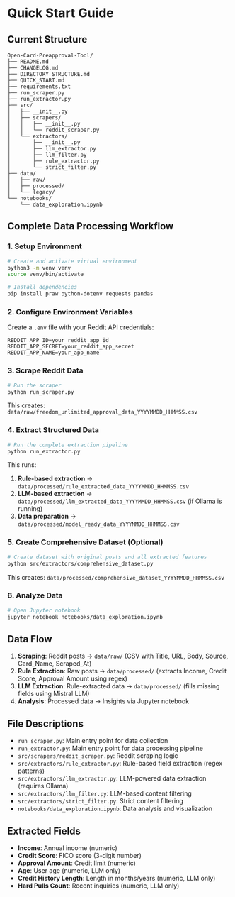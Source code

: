# Quick Start Guide

## Current Structure

```
Open-Card-Preapproval-Tool/
├── README.md
├── CHANGELOG.md
├── DIRECTORY_STRUCTURE.md
├── QUICK_START.md
├── requirements.txt
├── run_scraper.py
├── run_extractor.py
├── src/
│   ├── __init__.py
│   ├── scrapers/
│   │   ├── __init__.py
│   │   └── reddit_scraper.py
│   └── extractors/
│       ├── __init__.py
│       ├── llm_extractor.py
│       ├── llm_filter.py
│       ├── rule_extractor.py
│       └── strict_filter.py
├── data/
│   ├── raw/
│   ├── processed/
│   └── legacy/
└── notebooks/
    └── data_exploration.ipynb
```

## Complete Data Processing Workflow

### 1. Setup Environment
```bash
# Create and activate virtual environment
python3 -m venv venv
source venv/bin/activate

# Install dependencies
pip install praw python-dotenv requests pandas
```

### 2. Configure Environment Variables
Create a `.env` file with your Reddit API credentials:
```
REDDIT_APP_ID=your_reddit_app_id
REDDIT_APP_SECRET=your_reddit_app_secret
REDDIT_APP_NAME=your_app_name
```

### 3. Scrape Reddit Data
```bash
# Run the scraper
python run_scraper.py
```
This creates: `data/raw/freedom_unlimited_approval_data_YYYYMMDD_HHMMSS.csv`

### 4. Extract Structured Data
```bash
# Run the complete extraction pipeline
python run_extractor.py
```

This runs:
1. **Rule-based extraction** → `data/processed/rule_extracted_data_YYYYMMDD_HHMMSS.csv`
2. **LLM-based extraction** → `data/processed/llm_extracted_data_YYYYMMDD_HHMMSS.csv` (if Ollama is running)
3. **Data preparation** → `data/processed/model_ready_data_YYYYMMDD_HHMMSS.csv`

### 5. Create Comprehensive Dataset (Optional)
```bash
# Create dataset with original posts and all extracted features
python src/extractors/comprehensive_dataset.py
```

This creates: `data/processed/comprehensive_dataset_YYYYMMDD_HHMMSS.csv`

### 6. Analyze Data
```bash
# Open Jupyter notebook
jupyter notebook notebooks/data_exploration.ipynb
```

## Data Flow

1. **Scraping**: Reddit posts → `data/raw/` (CSV with Title, URL, Body, Source, Card_Name, Scraped_At)
2. **Rule Extraction**: Raw posts → `data/processed/` (extracts Income, Credit Score, Approval Amount using regex)
3. **LLM Extraction**: Rule-extracted data → `data/processed/` (fills missing fields using Mistral LLM)
4. **Analysis**: Processed data → Insights via Jupyter notebook

## File Descriptions

- `run_scraper.py`: Main entry point for data collection
- `run_extractor.py`: Main entry point for data processing pipeline
- `src/scrapers/reddit_scraper.py`: Reddit scraping logic
- `src/extractors/rule_extractor.py`: Rule-based field extraction (regex patterns)
- `src/extractors/llm_extractor.py`: LLM-powered data extraction (requires Ollama)
- `src/extractors/llm_filter.py`: LLM-based content filtering
- `src/extractors/strict_filter.py`: Strict content filtering
- `notebooks/data_exploration.ipynb`: Data analysis and visualization

## Extracted Fields

- **Income**: Annual income (numeric)
- **Credit Score**: FICO score (3-digit number)
- **Approval Amount**: Credit limit (numeric)
- **Age**: User age (numeric, LLM only)
- **Credit History Length**: Length in months/years (numeric, LLM only)
- **Hard Pulls Count**: Recent inquiries (numeric, LLM only) 